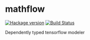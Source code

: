 # mathflow

[![Hackage version](https://img.shields.io/hackage/v/mathflow.svg?style=flat)](https://hackage.haskell.org/package/mathflow)  [![Build Status](https://travis-ci.org/junjihashimoto/mathflow.png?branch=master)](https://travis-ci.org/junjihashimoto/mathflow)

Dependently typed tensorflow modeler
